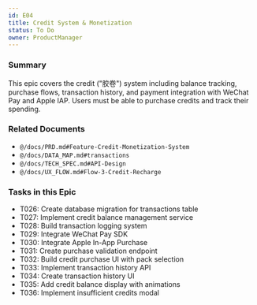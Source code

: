 ```yaml
---
id: E04
title: Credit System & Monetization
status: To Do
owner: ProductManager
---
```


### Summary

This epic covers the credit ("胶卷") system including balance tracking, purchase flows, transaction history, and payment integration with WeChat Pay and Apple IAP. Users must be able to purchase credits and track their spending.

### Related Documents

- `@/docs/PRD.md#Feature-Credit-Monetization-System`
- `@/docs/DATA_MAP.md#transactions`
- `@/docs/TECH_SPEC.md#API-Design`
- `@/docs/UX_FLOW.md#Flow-3-Credit-Recharge`

### Tasks in this Epic

- T026: Create database migration for transactions table
- T027: Implement credit balance management service
- T028: Build transaction logging system
- T029: Integrate WeChat Pay SDK
- T030: Integrate Apple In-App Purchase
- T031: Create purchase validation endpoint
- T032: Build credit purchase UI with pack selection
- T033: Implement transaction history API
- T034: Create transaction history UI
- T035: Add credit balance display with animations
- T036: Implement insufficient credits modal 